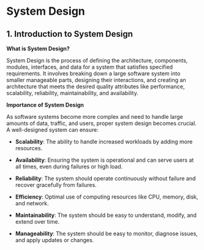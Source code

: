 # System Design

## 1. Introduction to System Design

**What is System Design?**

System Design is the process of defining the architecture, components, modules, interfaces, and data for a system that satisfies specified requirements. It involves breaking down a large software system into smaller manageable parts, designing their interactions, and creating an architecture that meets the desired quality attributes like performance, scalability, reliability, maintainability, and availability.

**Importance of System Design**

As software systems become more complex and need to handle large amounts of data, traffic, and users, proper system design becomes crucial. A well-designed system can ensure:

- **Scalability**: The ability to handle increased workloads by adding more resources.

- **Availability**: Ensuring the system is operational and can serve users at all times, even during failures or high load.

- **Reliability**: The system should operate continuously without failure and recover gracefully from failures.

- **Efficiency**: Optimal use of computing resources like CPU, memory, disk, and network.

- **Maintainability**: The system should be easy to understand, modify, and extend over time.

- **Manageability**: The system should be easy to monitor, diagnose issues, and apply updates or changes.

